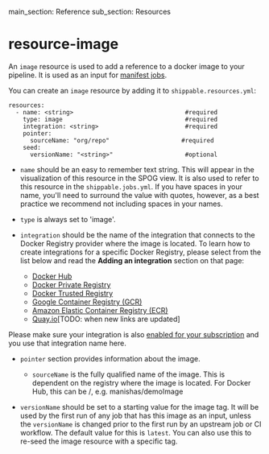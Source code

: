 main_section: Reference
sub_section: Resources

# resource-image
An `image` resource is used to add a reference to a docker image to your pipeline. It is used as an input for [manifest jobs](job-manifest/).

You can create an `image` resource by adding it to `shippable.resources.yml`:

```
resources:
  - name: <string>                           	 #required
    type: image                               	 #required
    integration: <string>                   	 #required
    pointer:
      sourceName: "org/repo"                    #required
    seed:
      versionName: "<string>"                	 #optional
```

* `name` should be an easy to remember text string. This will appear in the visualization of this resource in the SPOG view. It is also used to refer to this resource in the `shippable.jobs.yml`. If you have spaces in your name, you'll need to surround the value with quotes, however, as a best practice we recommend not including spaces in your names.

* `type` is always set to 'image'.

* `integration` should be the name of the integration that connects to the Docker Registry provider where the image is located. To learn how to create integrations for a specific Docker Registry, please select from the list below and read the **Adding an integration** section on that page:

	- [Docker Hub](int-docker-hub/)
	- [Docker Private Registry](int-docker-trusted-registry/)
	- [Docker Trusted Registry](int-docker-trusted-registry/)
	- [Google Container Registry (GCR)](int-gcr/)
	- [Amazon Elastic Container Registry (ECR)](int-amazon-ecr/)
	- [Quay.io]()[TODO: when new links are updated]

Please make sure your integration is also [enabled for your subscription]() and you use that  integration name here.

* `pointer` section provides information about the image.
	* `sourceName` is the fully qualified name of the image. This is dependent on the registry where the image is located. For Docker Hub, this can be <repo name>/<image name>, e.g. manishas/demoImage

* `versionName` should be set to a starting value for the image tag. It will be used by the first run of any job that has this image as an input, unless the `versionName` is changed prior to the first run by an upstream job or CI workflow. The default value for this is `latest`. You can also use this to re-seed the image resource with a specific tag.
